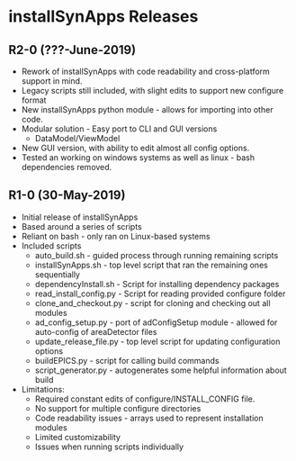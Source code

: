 # installSynApps Releases

<!--RELEASE START-->

## R2-0 (???-June-2019)

* Rework of installSynApps with code readability and cross-platform support in mind.
* Legacy scripts still included, with slight edits  to support new configure format
* New installSynApps python module - allows for importing into other code.
* Modular solution - Easy port to CLI and GUI versions
    * DataModel/ViewModel
* New GUI version, with ability to edit almost all config options.
* Tested an working on windows systems as well as linux - bash dependencies removed.

## R1-0 (30-May-2019)

* Initial release of installSynApps
* Based around a series of scripts
* Reliant on bash - only ran on Linux-based systems
* Included scripts
    * auto_build.sh - guided process through running remaining scripts
    * installSynApps.sh - top level script that ran the remaining ones sequentially
    * dependencyInstall.sh - Script for installing dependency packages
    * read_install_config.py - Script for reading provided configure folder
    * clone_and_checkout.py - script for cloning and checking out all modules
    * ad_config_setup.py - port of adConfigSetup module - allowed for auto-config of areaDetector files
    * update_release_file.py - top level script for updating configuration options
    * buildEPICS.py - script for calling build commands
    * script_generator.py - autogenerates some helpful information about build
* Limitations:
    * Required constant edits of configure/INSTALL_CONFIG file.
    * No support for multiple configure directories
    * Code readability issues - arrays used to represent installation modules
    * Limited customizability
    * Issues when running scripts individually
